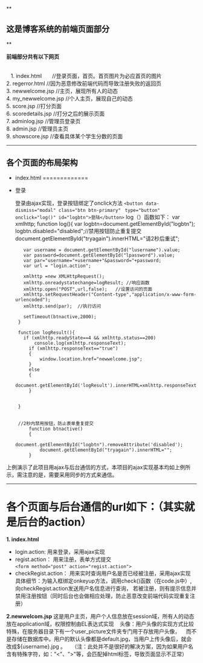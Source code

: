 **

这是博客系统的前端页面部分
-------------

**<br>

**前端部分共有以下网页**

 <br>
    1. index.html        //登录页面，首页。首页图片为必应首页的图片 <br>
    2. regerror.html     //因为恶意修改前端代码而导致注册失败的返回页<br>
    3. newwelcome.jsp    //主页，展现所有人的动态<br>
    4. my_newwelcome.jsp    //个人主页，展现自己的动态<br>
    5. score.jsp        //打分页面<br>
    6. scoredetails.jsp     //打分之后的展示页面<br>
    7. adminlog.jsp     //管理员登录页<br>
    8. admin.jsp         //管理员主页<br>
    9. showscore.jsp        //查看具体某个学生分数的页面<br>
    
    


----------
## 各个页面的布局架构 ##

 

 - index.html
=============
 - 登录

    登录由ajax实现，登录按钮绑定了onclick方法
    `<button data-dismiss="modal" class="btn btn-primary"`             ` type="button" onclick="log()" id="logbtn">登陆</button>`
    log（）函数如下：
        var xmlhttp;
    	function log(){
    		var logbtn=document.getElementById("logbtn");
    		logbtn.disabled="disabled";//禁用按钮防止重复提交
    		document.getElementById("tryagain").innerHTML="请2秒后重试";
    
    	  var username = document.getElementById("lusername").value;
    	  var password=document.getElementById("lpassword").value;
    	  var par="username="+username+"&password="+password;
    	  var url = "login.action";
    	 
    	  xmlhttp =new XMLHttpRequest(); 
    	  xmlhttp.onreadystatechange=logResult; //响应函数
    	  xmlhttp.open("POST",url,false);   //设置访问的页面
    	  xmlhttp.setRequestHeader("Content-type","application/x-www-form-urlencoded");
    	  xmlhttp.send(par);  //执行访问
    
    	  setTimeout(btnactive,2000);
    	}
    	 
    	function logResult(){
    	  if (xmlhttp.readyState==4 && xmlhttp.status==200)
    		  console.log(xmlhttp.responseText);
    		if (xmlhttp.responseText=="true") 
    		{
    			window.location.href="newwelcome.jsp";
    		}
    		else
    		{
    			document.getElementById('logResult').innerHTML=xmlhttp.responseText;
    		}
    	    
    	  
    	}
     

        //2秒内禁用按钮，防止表单重复提交
         	function btnactive()
         	{
         		document.getElementById("logbtn").removeAttribute('disabled');
         		document.getElementById("tryagain").innerHTML="";
         	}
    
    
上例演示了此项目用ajax与后台通信的方式，本项目的ajax实现基本均如上例所示，需注意的是，需要采用同步的方式来通信。
    
    


----------

各个页面与后台通信的url如下：（其实就是后台的action）
===============================
**1. index.html**
    

 - login.action: 
    用来登录，采用ajax实现
 - regist.action：
    用来注册，表单方式提交<br>
 `<form method="post" action="regist.action">` <br>
 - checkRegist.action：
    用来实时查询用户名是否已经被注册，采用ajax实现
    具体细节：为输入框绑定onkeyup方法，调用check()函数（在code.js中）,向checkRegist.action发送用户名信息进行查询，
	若被注册，则有提示信息并禁用注册按钮（同时后台也会做相应处理，防止恶意改变前端代码实现重复注册）

**2.newwelcom.jsp**
    这是用户主页，用户个人信息放在session域，所有人的动态放在application域，权限控制由EL表达式实现
    头像：用户头像的实现方式比较特殊，在服务器目录下有一个user_picture文件夹专门用于存放用户头像，
    而不是存储在数据库中。用户的默认头像都是default.jpg，当用户上传头像后，就会改成${username}.jpg 。
    （注：此处并不是很好的解决方案，因为如果用户名含有特殊字符，如："<"、">"等，会匹配掉html标签，导致页面显示不正常）
